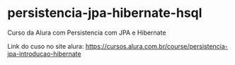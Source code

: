 # persistencia-jpa-hibernate-hsql
Curso da Alura com Persistencia com JPA e Hibernate

Link do cuso no site alura: https://cursos.alura.com.br/course/persistencia-jpa-introducao-hibernate
